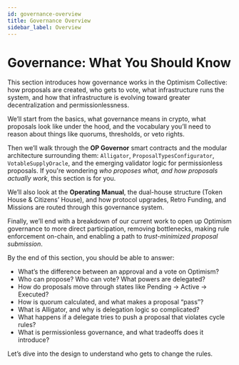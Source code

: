 ```yaml
---
id: governance-overview
title: Governance Overview
sidebar_label: Overview
---
```


# Governance: What You Should Know

This section introduces how governance works in the Optimism Collective: how proposals are created, who gets to vote, what infrastructure runs the system, and how that infrastructure is evolving toward greater decentralization and permissionlessness.

We’ll start from the basics, what governance means in crypto, what proposals look like under the hood, and the vocabulary you’ll need to reason about things like quorums, thresholds, or veto rights.

Then we’ll walk through the **OP Governor** smart contracts and the modular architecture surrounding them: `Alligator`, `ProposalTypesConfigurator`, `VotableSupplyOracle`, and the emerging validator logic for permissionless proposals. If you're wondering *who proposes what, and how proposals actually work*, this section is for you.

We’ll also look at the **Operating Manual**, the dual-house structure (Token House & Citizens’ House), and how protocol upgrades, Retro Funding, and Missions are routed through this governance system.

Finally, we’ll end with a breakdown of our current work to open up Optimism governance to more direct participation, removing bottlenecks, making rule enforcement on-chain, and enabling a path to *trust-minimized proposal submission*.

By the end of this section, you should be able to answer:

- What’s the difference between an approval and a vote on Optimism?
- Who can propose? Who can vote? What powers are delegated?
- How do proposals move through states like Pending → Active → Executed?
- How is quorum calculated, and what makes a proposal “pass”?
- What is Alligator, and why is delegation logic so complicated?
- What happens if a delegate tries to push a proposal that violates cycle rules?
- What is permissionless governance, and what tradeoffs does it introduce?

Let’s dive into the design to understand who gets to change the rules.